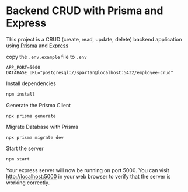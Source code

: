 # Backend CRUD with Prisma and Express

This project is a CRUD (create, read, update, delete) backend application using [Prisma](https://www.prisma.io/) and [Express](https://expressjs.com)


copy the `.env.example` file to `.env`

```
APP_PORT=5000
DATABASE_URL="postgresql://spartan@localhost:5432/employee-crud"
```

Install dependencies

```bash
npm install
```

Generate the Prisma Client

```
npx prisma generate
```

Migrate Database with Prisma

```
npx prisma migrate dev
```

Start the server

```bash
npm start
```

Your express server will now be running on port 5000. You can visit [http://localhost:5000](http://localhost:5000) in your web browser to verify that the server is working correctly.


